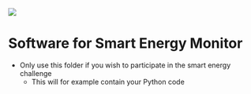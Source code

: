 <img src="https://github.com/ee209-2020class/ee209-2020class.github.io/blob/master/ExtraInfo/logo.png">

# Software for Smart Energy Monitor

- Only use this folder if you wish to participate in the smart energy challenge
  - This will for example contain your Python code  


